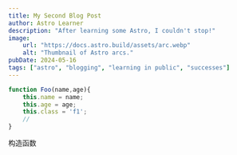 ```yaml
---
title: My Second Blog Post
author: Astro Learner
description: "After learning some Astro, I couldn't stop!"
image:
    url: "https://docs.astro.build/assets/arc.webp"
    alt: "Thumbnail of Astro arcs."
pubDate: 2024-05-16
tags: ["astro", "blogging", "learning in public", "successes"]
---
```

```javascript
function Foo(name,age){
    this.name = name;
    this.age = age;
    this.class = 'f1';
    // 
}
```
构造函数
